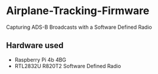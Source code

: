 # Airplane-Tracking-Firmware
 Capturing ADS-B Broadcasts with a Software Defined Radio

 ## Hardware used
 - Raspberry Pi 4b 4BG
 - RTL2832U R820T2 Software Defined Radio
